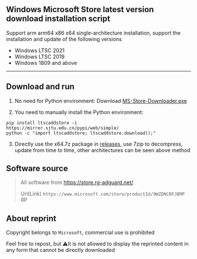 ## Windows Microsoft Store latest version download installation script
Support arm arm64 x86 x64 single-architecture installation, support the installation and update of the following versions
- Windows LTSC 2021
- Windows LTSC 2019
- Windows 1809 and above

---

## Download and run

1. No need for Python environment:
Download [MS-Store-Downloader.exe](https://github.com/Goojoe/LTSC-ADD-Microsoft-Store/releases/download/latest/MS-Store-Downloader.exe)

2. You need to manually install the Python environment:
```
pip install ltscaddstore -i https://mirror.sjtu.edu.cn/pypi/web/simple/
python -c "import ltscaddstore; ltscaddstore.download();"
```
3. Directly use the x64.7z package in [releases](https://github.com/Goojoe/LTSC-ADD-Microsoft-Store/releases), use 7zip to decompress, update from time to time, other architectures can be seen above method

## Software source

> All software from https://store.rg-adguard.net/
>
> Url(Link) `https://www.microsoft.com/store/productId/9WZDNCRFJBMP` RP

## About reprint

Copyright belongs to `Microsoft`, commercial use is prohibited

Feel free to repost, but ⚠️It is not allowed to display the reprinted content in any form that cannot be directly downloaded
